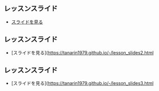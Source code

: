 ## レッスンスライド

- [スライドを見る](https://tanarin1979.github.io/-/lesson_slides.html)
## レッスンスライド

- [スライドを見る](https://tanarin1979.github.io/-/lesson_slides2.html
 ## レッスンスライド

- [スライドを見る](https://tanarin1979.github.io/-/lesson_slides3.html
